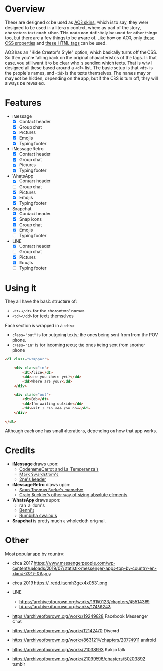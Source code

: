 # Overview
These are designed ot be used as [AO3 skins](https://archiveofourown.org/admin_posts/1370), which is to say, they were designed to be used in a literary context, where as part of the story, characters text each other. This code can definitely be used for other things too, but there are a few things to be aware of. Like how on AO3, only [these CSS properties](https://archiveofourown.org/help/skins-creating.html) and [these HTML tags](https://archiveofourown.org/help/html-help.html) can be used.

AO3 has an "Hide Creator's Style" option, which basically turns off the CSS. So then you're falling back on the original characteristics of the tags. In that case, you still want it to be clear who is sending which texts. That is why I designed all these based around a `<dl>` list. The basic setup is that `<dt>` is the people's names, and `<dd>` is the texts themselves. The names may or may not be hidden, depending on the app, but if the CSS is turn off, they will always be revealed.

# Features
* iMessage
	- [x] Contact header
	- [x] Group chat
	- [x] Pictures
	- [x] Emojis
	- [x] Typing footer
* iMessage Retro
	- [x] Contact header
	- [x] Group chat
	- [X] Pictures
	- [x] Typing footer
* WhatsApp
	- [x] Contact header
	- [ ] Group chat
	- [x] Pictures
	- [x] Emojis
	- [x] Typing footer
* Snapchat
	- [x] Contact header
	- [x] Snap icons
	- [x] Group chat
	- [x] Emojis
	- [ ] Typing footer
* LINE
	- [x] Contact header
	- [ ] Group chat
	- [x] Pictures
	- [x] Emojis
	- [ ] Typing footer

# Using it
They all have the basic structure of:
* `<dt></dt>` for the characters' names
* `<dd></dd>` for texts themselves

Each section is wrapped in a `<div>`
* `class="out"` is for outgoing texts; the ones being sent from from the POV phone.
* `class="in"` is for incoming texts; the ones being sent from another phone
```html
<dl class="wrapper">

	<div class="in">
		<dt>Alice</dt>
		<dd>are you there yet?</dd>
		<dd>Where are you?</dd>
	</div>

	<div class="out">
		<dt>Bob</dt>
		<dd>I'm waiting outside</dd>
		<dd>wait I can see you now</dd>
	</div>

</dl>
```
Although each one has small alterations, depending on how that app works.

# Credits
* **iMessage** draws upon:
  * [CodenameCarrot and La_Temperanza's](https://archiveofourown.org/works/6434845/chapters/14729722)
  * [Mark Swardstrom's](https://codepen.io/swards/pen/gxQmbj)
  * [2ne's header](https://codepen.io/2ne/pen/osvpj)
* **iMessage Retro** draws upon:
  * [Sean Thomas Burke's memebro](https://gist.github.com/seantomburke/3381999)
  * [Craig Buckler's other way of sizing absolute elements](https://www.sitepoint.com/css-sizing-absolute-position/)
* **WhatsApp** draws upon:
  * [ran_a_dom's](https://archiveofourown.org/works/15842043/chapters/36893073)
  * [Benni's](https://codepen.io/8eni/pen/YWoRGm)
  * [Rumbiiha swaibu's](https://codepen.io/swaibu/pen/QxJjwN)
* **Snapchat** is pretty much a wholecloth original.

# Other
Most popular app by country:
* circa 2017 https://www.messengerpeople.com/wp-content/uploads/2019/07/statistik-messenger-apps-top-by-country-en-stand-2019-09.png
* circa 2019 https://i.redd.it/cmh3gex4x0531.png

* LINE
  * https://archiveofourown.org/works/19150123/chapters/45514369
  * https://archiveofourown.org/works/17489243
* https://archiveofourown.org/works/19249828 Facebook Messenger Chat
* https://archiveofourown.org/works/12142470 Discord
* https://archiveofourown.org/works/8631214/chapters/20774911 android
* https://archiveofourown.org/works/21038993 KakaoTalk
* https://archiveofourown.org/works/21099596/chapters/50203892 tumblr

<!-- https://www.viget.com/articles/equating-color-and-transparency/ -->
